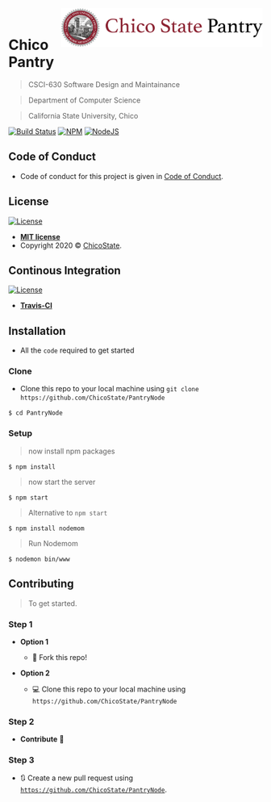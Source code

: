 <a href="https://chicopantry.herokuapp.com/"><img src="public/images/logo.png" title="ChicoPantry" width=400 alt="ChicoPantry" style="width:400px; float:right;"></a>
<br>
# Chico Pantry 

> CSCI-630 Software Design and Maintainance

> Department of Computer Science

> California State University, Chico


[![Build Status](http://img.shields.io/travis/badges/badgerbadgerbadger.svg?style=flat-square)](https://travis-ci.org/badges/badgerbadgerbadger) 
[![NPM](https://badge.fury.io/js/nodejs.svg)](https://badge.fury.io/js/nodejs.svg)
[![NodeJS](https://img.shields.io/github/languages/top/badges/shields.svg)](https://img.shields.io/github/languages/top/badges/shields.svg)


## Code of Conduct

- Code of conduct for this project is given in [Code of Conduct](Code_of_Conduct.md).

## License

[![License](http://img.shields.io/:license-mit-blue.svg?style=flat-square)](http://badges.mit-license.org)

- **[MIT license](http://opensource.org/licenses/mit-license.php)**
- Copyright 2020 © <a href="https://github.com/ChicoState/" target="https://github.com/ChicoState/">ChicoState</a>.

## Continous Integration 

[![License](https://travis-ci.org/ChicoState/PantryNode.svg?branch=master)](http://badges.mit-license.org)

- **[Travis-CI](https://travis-ci.org)**

## Installation

- All the `code` required to get started

### Clone

- Clone this repo to your local machine using `git clone https://github.com/ChicoState/PantryNode`

```shell
$ cd PantryNode
```

### Setup

> now install npm packages

```shell
$ npm install
```

> now start the server

```shell
$ npm start
```

> Alternative to `npm start`

```shell
$ npm install nodemom
```

> Run Nodemom

```shell
$ nodemon bin/www
```


## Contributing

> To get started.

### Step 1

- **Option 1**
    - 🍴 Fork this repo!

- **Option 2**
    - 💻 Clone this repo to your local machine using `https://github.com/ChicoState/PantryNode`

### Step 2

- **Contribute** 🔨

### Step 3

- 🔃 Create a new pull request using <a href="https://github.com/ChicoState/PantryNode" target="_blank">`https://github.com/ChicoState/PantryNode`</a>.


